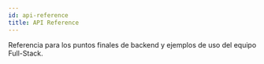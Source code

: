 ```yaml
---
id: api-reference
title: API Reference
---
```

Referencia para los puntos finales de backend y ejemplos de uso del equipo Full-Stack.